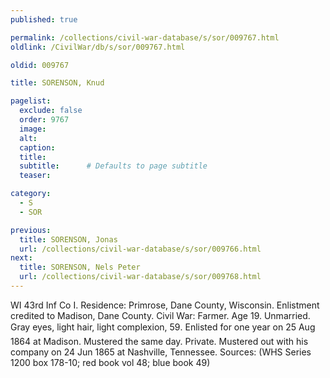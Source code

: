 ```yaml
---
published: true

permalink: /collections/civil-war-database/s/sor/009767.html
oldlink: /CivilWar/db/s/sor/009767.html

oldid: 009767

title: SORENSON, Knud

pagelist:
  exclude: false
  order: 9767
  image: 
  alt:
  caption:
  title:
  subtitle:      # Defaults to page subtitle
  teaser:

category: 
  - S 
  - SOR

previous:
  title: SORENSON, Jonas
  url: /collections/civil-war-database/s/sor/009766.html  
next:
  title: SORENSON, Nels Peter
  url: /collections/civil-war-database/s/sor/009768.html   
---
```

WI 43rd Inf Co I. Residence: Primrose, Dane County, Wisconsin. Enlistment credited to Madison, Dane County. Civil War: Farmer. Age 19. Unmarried. Gray eyes, light hair, light complexion, 5&#146;9&#148;. Enlisted for one year on 25 Aug 1864 at Madison. Mustered the same day. Private. Mustered out with his company on 24 Jun 1865 at Nashville, Tennessee. Sources: (WHS Series 1200 box 178-10; red book vol 48; blue book 49)